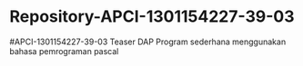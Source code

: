 # Repository-APCI-1301154227-39-03
#APCI-1301154227-39-03
            Teaser DAP
            Program sederhana menggunakan bahasa pemrograman pascal
